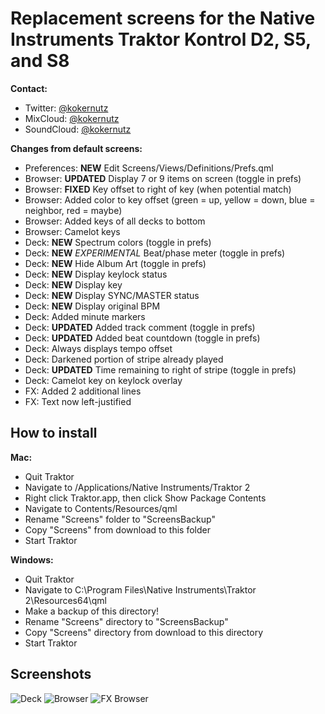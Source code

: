 # Replacement screens for the Native Instruments Traktor Kontrol D2, S5, and S8

**Contact:**

  - Twitter: [@kokernutz](http://twitter.com/kokernutz)
  - MixCloud: [@kokernutz](http://mixcloud.com/kokernutz)
  - SoundCloud: [@kokernutz](http://soundcloud.com/kokernutz)

**Changes from default screens:**

  - Preferences: **NEW** Edit Screens/Views/Definitions/Prefs.qml 
  - Browser: **UPDATED** Display 7 or 9 items on screen (toggle in prefs)
  - Browser: **FIXED** Key offset to right of key (when potential match)
  - Browser: Added color to key offset (green = up, yellow = down, blue = neighbor, red = maybe)
  - Browser: Added keys of all decks to bottom
  - Browser: Camelot keys
  - Deck: **NEW** Spectrum colors (toggle in prefs)
  - Deck: **NEW** *EXPERIMENTAL* Beat/phase meter (toggle in prefs)
  - Deck: **NEW** Hide Album Art (toggle in prefs)
  - Deck: **NEW** Display keylock status
  - Deck: **NEW** Display key
  - Deck: **NEW** Display SYNC/MASTER status
  - Deck: **NEW** Display original BPM
  - Deck: Added minute markers
  - Deck: **UPDATED** Added track comment (toggle in prefs)
  - Deck: **UPDATED** Added beat countdown (toggle in prefs)
  - Deck: Always displays tempo offset
  - Deck: Darkened portion of stripe already played
  - Deck: **UPDATED** Time remaining to right of stripe (toggle in prefs)
  - Deck: Camelot key on keylock overlay
  - FX: Added 2 additional lines
  - FX: Text now left-justified

## How to install

**Mac:**

  - Quit Traktor
  - Navigate to /Applications/Native Instruments/Traktor 2
  - Right click Traktor.app, then click Show Package Contents
  - Navigate to Contents/Resources/qml
  - Rename "Screens" folder to "ScreensBackup" 
  - Copy "Screens" from download to this folder
  - Start Traktor

**Windows:**

  - Quit Traktor
  - Navigate to C:\Program Files\Native Instruments\Traktor 2\Resources64\qml
  - Make a backup of this directory!
  - Rename "Screens" directory to "ScreensBackup"
  - Copy "Screens" directory from download to this directory     
  - Start Traktor

## Screenshots

![Deck](https://user-images.githubusercontent.com/757885/37592063-f58dec64-2b43-11e8-9727-1308d663786d.jpg)
![Browser](https://user-images.githubusercontent.com/757885/33605788-1a87614c-d989-11e7-863b-9687ef48168f.jpg)
![FX Browser](https://user-images.githubusercontent.com/757885/33605793-1ce1edb8-d989-11e7-861a-869e0d495d5e.jpg)
